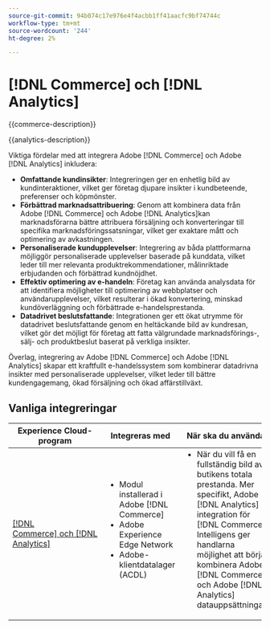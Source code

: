 ```yaml
---
source-git-commit: 94b074c17e976e4f4acbb1ff41aacfc9bf74744c
workflow-type: tm+mt
source-wordcount: '244'
ht-degree: 2%

---
```



# [!DNL Commerce] och [!DNL Analytics]

{{commerce-description}}

{{analytics-description}}

Viktiga fördelar med att integrera Adobe [!DNL Commerce] och Adobe [!DNL Analytics] inkludera:

+ **Omfattande kundinsikter**: Integreringen ger en enhetlig bild av kundinteraktioner, vilket ger företag djupare insikter i kundbeteende, preferenser och köpmönster.
+ **Förbättrad marknadsattribuering**: Genom att kombinera data från Adobe [!DNL Commerce] och Adobe [!DNL Analytics]kan marknadsförarna bättre attribuera försäljning och konverteringar till specifika marknadsföringssatsningar, vilket ger exaktare mått och optimering av avkastningen.
+ **Personaliserade kundupplevelser**: Integrering av båda plattformarna möjliggör personaliserade upplevelser baserade på kunddata, vilket leder till mer relevanta produktrekommendationer, målinriktade erbjudanden och förbättrad kundnöjdhet.
+ **Effektiv optimering av e-handeln**: Företag kan använda analysdata för att identifiera möjligheter till optimering av webbplatser och användarupplevelser, vilket resulterar i ökad konvertering, minskad kundöverläggning och förbättrade e-handelsprestanda.
+ **Datadrivet beslutsfattande**: Integrationen ger ett ökat utrymme för datadrivet beslutsfattande genom en heltäckande bild av kundresan, vilket gör det möjligt för företag att fatta välgrundade marknadsförings-, sälj- och produktbeslut baserat på verkliga insikter.

Överlag, integrering av Adobe [!DNL Commerce] och Adobe [!DNL Analytics] skapar ett kraftfullt e-handelssystem som kombinerar datadrivna insikter med personaliserade upplevelser, vilket leder till bättre kundengagemang, ökad försäljning och ökad affärstillväxt.

## Vanliga integreringar

<table>
    <thead>
        <tr>
            <th>Experience Cloud-program</th>
            <th>Integreras med</th>
            <th>När ska du använda</th>
            <th>Vanliga användningsfall</th>
        </tr>
    </thead>
    <tbody>
        <tr>
            <td>
                <a href="../../integrations/tutorials/analytics-commerce/analytics-commerce.md" target="_blank" rel="noreferrer">[!DNL Commerce] och [!DNL Analytics]</a>
            </td>
            <td>
                <ul style="margin-top: 0;">
                    <li>Modul installerad i Adobe [!DNL Commerce]</li>
                    <li>Adobe Experience Edge Network</li>
                    <li>Adobe-klientdatalager (ACDL)</li>
                </ul>
            </td>
            <td>
                <ul style="margin-top: 0;">
                    <li>När du vill få en fullständig bild av butikens totala prestanda. Mer specifikt, Adobe [!DNL Analytics] integration för [!DNL Commerce] Intelligens ger handlarna möjlighet att börja kombinera Adobe [!DNL Commerce] och Adobe [!DNL Analytics] datauppsättningar.</li>
                </ul>
            </td>
            <td>
                <ul style="margin-top: 0;">
                    <li>Spåra onlineorder</li>
                    <li>Spåra kundvagnsaktiviteter, konverteringar och andra mätvärden.</li>
                </ul>
            </td>
        </tr>        
    </tbody>
</table>
